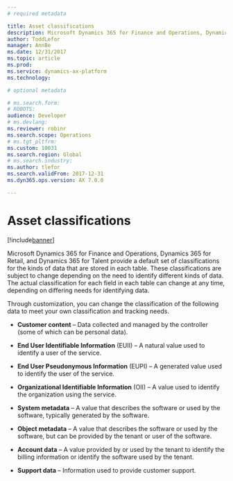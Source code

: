 ```yaml
---
# required metadata

title: Asset classifications
description: Microsoft Dynamics 365 for Finance and Operations, Dynamics 365 for Retail, and Dynamics 365 for Talent provide a default set of classifications for the kinds of data that are stored in each table. 
author: ToddLefor
manager: AnnBe
ms.date: 12/31/2017
ms.topic: article
ms.prod: 
ms.service: dynamics-ax-platform
ms.technology: 

# optional metadata

# ms.search.form: 
# ROBOTS: 
audience: Developer
# ms.devlang: 
ms.reviewer: robinr
ms.search.scope: Operations
# ms.tgt_pltfrm: 
ms.custom: 10031
ms.search.region: Global
# ms.search.industry: 
ms.author: tlefor
ms.search.validFrom: 2017-12-31
ms.dyn365.ops.version: AX 7.0.0

---
```


# Asset classifications

[!include[banner](../includes/banner.md)]

Microsoft Dynamics 365 for Finance and Operations, Dynamics 365 for Retail, and Dynamics 365 for Talent provide a default set of classifications for the kinds of data that are stored in each table. These classifications are subject to change depending on the need to identify different kinds of data. The actual classification for each field in each table can change at any time, depending on differing needs for identifying data.

Through customization, you can change the classification of the following data to meet your own classification and tracking needs.

-  **Customer content** – Data collected and managed by the controller (some of which can be personal data).

-  **End User Identifiable Information** (EUII) – A natural value used to identify a user of the service.

-  **End User Pseudonymous Information** (EUPI) – A generated value used to identify the user of the service. 

-  **Organizational Identifiable Information** (OII) – A value used to identify the organization using the service.

-  **System metadata** – A value that describes the software or used by the software, typically generated by the software.

-  **Object metadata** – A value that describes the software or used by the software, but can be provided by the tenant or user of the software.

-  **Account data** – A value provided by or used by the tenant to identify the billing information or identify the software used by the tenant.

-  **Support data** – Information used to provide customer support.
